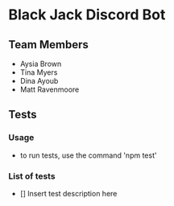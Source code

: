 # Black Jack Discord Bot

## Team Members

* Aysia Brown
* Tina Myers
* Dina Ayoub
* Matt Ravenmoore

## Tests

### Usage

* to run tests, use the command 'npm test'

### List of tests

* [] Insert test description here



